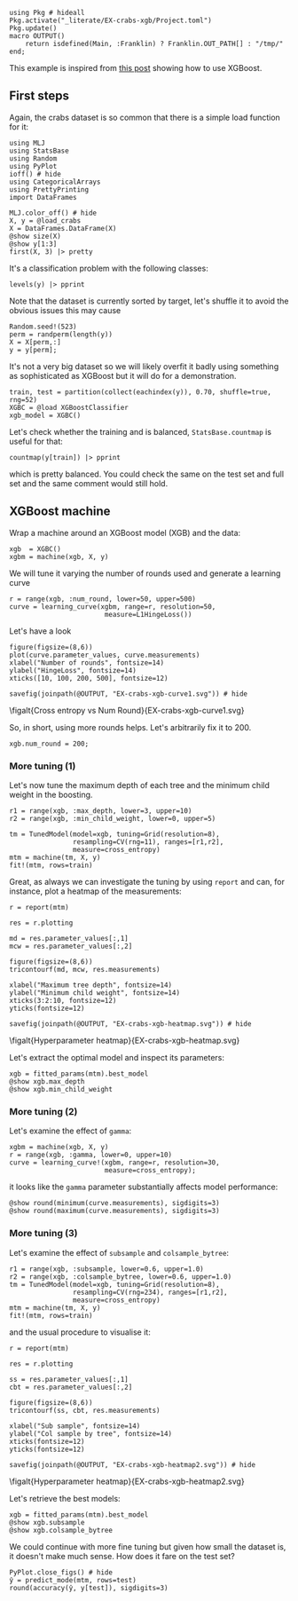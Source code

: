 <!--This file was generated, do not modify it.-->
````julia:ex1
using Pkg # hideall
Pkg.activate("_literate/EX-crabs-xgb/Project.toml")
Pkg.update()
macro OUTPUT()
    return isdefined(Main, :Franklin) ? Franklin.OUT_PATH[] : "/tmp/"
end;
````

This example is inspired from [this post](https://www.analyticsvidhya.com/blog/2016/03/complete-guide-parameter-tuning-xgboost-with-codes-python/) showing how to use XGBoost.

## First steps

Again, the crabs dataset is so common that there is a  simple load function for it:

````julia:ex2
using MLJ
using StatsBase
using Random
using PyPlot
ioff() # hide
using CategoricalArrays
using PrettyPrinting
import DataFrames

MLJ.color_off() # hide
X, y = @load_crabs
X = DataFrames.DataFrame(X)
@show size(X)
@show y[1:3]
first(X, 3) |> pretty
````

It's a classification problem with the following classes:

````julia:ex3
levels(y) |> pprint
````

Note that the dataset is currently sorted by target, let's shuffle it to avoid the obvious issues this may cause

````julia:ex4
Random.seed!(523)
perm = randperm(length(y))
X = X[perm,:]
y = y[perm];
````

It's not a very big dataset so we will likely overfit it badly using something as sophisticated as XGBoost but it will do for a demonstration.

````julia:ex5
train, test = partition(collect(eachindex(y)), 0.70, shuffle=true, rng=52)
XGBC = @load XGBoostClassifier
xgb_model = XGBC()
````

Let's check whether the training and  is balanced, `StatsBase.countmap` is useful for that:

````julia:ex6
countmap(y[train]) |> pprint
````

which is pretty balanced. You could check the same on the test set and full set and the same comment would still hold.

## XGBoost machine

Wrap a machine around an XGBoost model (XGB) and the data:

````julia:ex7
xgb  = XGBC()
xgbm = machine(xgb, X, y)
````

We will tune it varying the number of rounds used and generate a learning curve

````julia:ex8
r = range(xgb, :num_round, lower=50, upper=500)
curve = learning_curve(xgbm, range=r, resolution=50,
                        measure=L1HingeLoss())
````

Let's have a look

````julia:ex9
figure(figsize=(8,6))
plot(curve.parameter_values, curve.measurements)
xlabel("Number of rounds", fontsize=14)
ylabel("HingeLoss", fontsize=14)
xticks([10, 100, 200, 500], fontsize=12)

savefig(joinpath(@OUTPUT, "EX-crabs-xgb-curve1.svg")) # hide
````

\figalt{Cross entropy vs Num Round}{EX-crabs-xgb-curve1.svg}

So, in short, using more rounds helps. Let's arbitrarily fix it to 200.

````julia:ex10
xgb.num_round = 200;
````

### More tuning (1)

Let's now tune the maximum depth of each tree and the minimum child weight in the boosting.

````julia:ex11
r1 = range(xgb, :max_depth, lower=3, upper=10)
r2 = range(xgb, :min_child_weight, lower=0, upper=5)

tm = TunedModel(model=xgb, tuning=Grid(resolution=8),
                resampling=CV(rng=11), ranges=[r1,r2],
                measure=cross_entropy)
mtm = machine(tm, X, y)
fit!(mtm, rows=train)
````

Great, as always we can investigate the tuning by using `report` and can, for instance, plot a heatmap of the measurements:

````julia:ex12
r = report(mtm)

res = r.plotting

md = res.parameter_values[:,1]
mcw = res.parameter_values[:,2]

figure(figsize=(8,6))
tricontourf(md, mcw, res.measurements)

xlabel("Maximum tree depth", fontsize=14)
ylabel("Minimum child weight", fontsize=14)
xticks(3:2:10, fontsize=12)
yticks(fontsize=12)

savefig(joinpath(@OUTPUT, "EX-crabs-xgb-heatmap.svg")) # hide
````

\figalt{Hyperparameter heatmap}{EX-crabs-xgb-heatmap.svg}

Let's extract the optimal model and inspect its parameters:

````julia:ex13
xgb = fitted_params(mtm).best_model
@show xgb.max_depth
@show xgb.min_child_weight
````

### More tuning (2)

Let's examine the effect of `gamma`:

````julia:ex14
xgbm = machine(xgb, X, y)
r = range(xgb, :gamma, lower=0, upper=10)
curve = learning_curve!(xgbm, range=r, resolution=30,
                        measure=cross_entropy);
````

it looks like the `gamma` parameter substantially affects model performance:

````julia:ex15
@show round(minimum(curve.measurements), sigdigits=3)
@show round(maximum(curve.measurements), sigdigits=3)
````

### More tuning (3)

Let's examine the effect of `subsample` and `colsample_bytree`:

````julia:ex16
r1 = range(xgb, :subsample, lower=0.6, upper=1.0)
r2 = range(xgb, :colsample_bytree, lower=0.6, upper=1.0)
tm = TunedModel(model=xgb, tuning=Grid(resolution=8),
                resampling=CV(rng=234), ranges=[r1,r2],
                measure=cross_entropy)
mtm = machine(tm, X, y)
fit!(mtm, rows=train)
````

and the usual procedure to visualise it:

````julia:ex17
r = report(mtm)

res = r.plotting

ss = res.parameter_values[:,1]
cbt = res.parameter_values[:,2]

figure(figsize=(8,6))
tricontourf(ss, cbt, res.measurements)

xlabel("Sub sample", fontsize=14)
ylabel("Col sample by tree", fontsize=14)
xticks(fontsize=12)
yticks(fontsize=12)

savefig(joinpath(@OUTPUT, "EX-crabs-xgb-heatmap2.svg")) # hide
````

\figalt{Hyperparameter heatmap}{EX-crabs-xgb-heatmap2.svg}

Let's retrieve the best models:

````julia:ex18
xgb = fitted_params(mtm).best_model
@show xgb.subsample
@show xgb.colsample_bytree
````

We could continue with more fine tuning but given how small the dataset is, it doesn't make much sense.
How does it fare on the test set?

````julia:ex19
PyPlot.close_figs() # hide
ŷ = predict_mode(mtm, rows=test)
round(accuracy(ŷ, y[test]), sigdigits=3)
````

